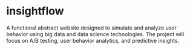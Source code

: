 # insightflow
A functional abstract website designed to simulate and analyze user behavior using big data and data science technologies. The project will focus on A/B testing, user behavior analytics, and predictive insights.
